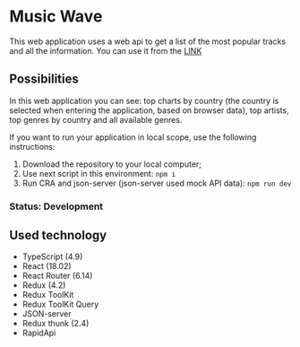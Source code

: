# Music Wave

This web application uses a web api to get a list of the most popular tracks and all the information. You can use it from the [LINK](https://yanseses.github.io/wave/)

## Possibilities

In this web application you can see: top charts by country (the country is selected when entering the application, based on browser data), top artists, top genres by country and all available genres.

If you want to run your application in local scope, use the following instructions:
1. Download the repository to your local computer;
2. Use next script in this environment:
```npm i```
3. Run CRA and json-server (json-server used mock API data):
```npm run dev```

### Status: Development

## Used technology

- TypeScript (4.9)
- React (18.02)
- React Router (6.14)
- Redux (4.2)
- Redux ToolKit
- Redux ToolKit Query
- JSON-server
- Redux thunk (2.4)
- RapidApi